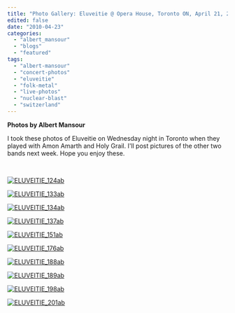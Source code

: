 ```yaml
---
title: "Photo Gallery: Eluveitie @ Opera House, Toronto ON, April 21, 2010"
edited: false
date: "2010-04-23"
categories:
  - "albert_mansour"
  - "blogs"
  - "featured"
tags:
  - "albert-mansour"
  - "concert-photos"
  - "eluveitie"
  - "folk-metal"
  - "live-photos"
  - "nuclear-blast"
  - "switzerland"
---
```


**Photos by Albert Mansour**

I took these photos of Eluveitie on Wednesday night in Toronto when they played with Amon Amarth and Holy Grail. I'll post pictures of the other two bands next week. Hope you enjoy these.

 

[![ELUVEITIE_124ab](http://www.hellbound.ca/wp-content/uploads/2010/04/ELUVEITIE_124ab.jpg "ELUVEITIE_124ab")](http://www.hellbound.ca/wp-content/uploads/2010/04/ELUVEITIE_124ab.jpg) 

[![ELUVEITIE_133ab](http://www.hellbound.ca/wp-content/uploads/2010/04/ELUVEITIE_133ab.jpg "ELUVEITIE_133ab")](http://www.hellbound.ca/wp-content/uploads/2010/04/ELUVEITIE_133ab.jpg)

[![ELUVEITIE_134ab](http://www.hellbound.ca/wp-content/uploads/2010/04/ELUVEITIE_134ab.jpg "ELUVEITIE_134ab")](http://www.hellbound.ca/wp-content/uploads/2010/04/ELUVEITIE_134ab.jpg)

[![ELUVEITIE_137ab](http://www.hellbound.ca/wp-content/uploads/2010/04/ELUVEITIE_137ab.jpg "ELUVEITIE_137ab")](http://www.hellbound.ca/wp-content/uploads/2010/04/ELUVEITIE_137ab.jpg)

[![ELUVEITIE_151ab](http://www.hellbound.ca/wp-content/uploads/2010/04/ELUVEITIE_151ab.jpg "ELUVEITIE_151ab")](http://www.hellbound.ca/wp-content/uploads/2010/04/ELUVEITIE_151ab.jpg)

[![ELUVEITIE_176ab](http://www.hellbound.ca/wp-content/uploads/2010/04/ELUVEITIE_176ab.jpg "ELUVEITIE_176ab")](http://www.hellbound.ca/wp-content/uploads/2010/04/ELUVEITIE_176ab.jpg)

[![ELUVEITIE_188ab](http://www.hellbound.ca/wp-content/uploads/2010/04/ELUVEITIE_188ab.jpg "ELUVEITIE_188ab")](http://www.hellbound.ca/wp-content/uploads/2010/04/ELUVEITIE_188ab.jpg)

[![ELUVEITIE_189ab](http://www.hellbound.ca/wp-content/uploads/2010/04/ELUVEITIE_189ab.jpg "ELUVEITIE_189ab")](http://www.hellbound.ca/wp-content/uploads/2010/04/ELUVEITIE_189ab.jpg)

[![ELUVEITIE_198ab](http://www.hellbound.ca/wp-content/uploads/2010/04/ELUVEITIE_198ab.jpg "ELUVEITIE_198ab")](http://www.hellbound.ca/wp-content/uploads/2010/04/ELUVEITIE_198ab.jpg)

[![ELUVEITIE_201ab](http://www.hellbound.ca/wp-content/uploads/2010/04/ELUVEITIE_201ab.jpg "ELUVEITIE_201ab")](http://www.hellbound.ca/wp-content/uploads/2010/04/ELUVEITIE_201ab.jpg)
